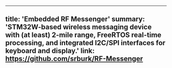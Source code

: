 
---
title: 'Embedded RF Messenger'
summary: 'STM32W-based wireless messaging device with (at least) 2-mile range, FreeRTOS real-time processing, and integrated I2C/SPI interfaces for keyboard and display.'
link: https://github.com/srburk/RF-Messenger
---